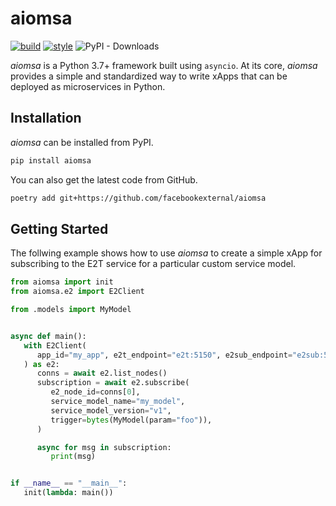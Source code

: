 # aiomsa
[![build](https://github.com/facebookexternal/aiomsa/workflows/build/badge.svg)](https://github.com/facebookexternal/aiomsa/actions?query=workflow%3Abuild)
[![style](https://img.shields.io/badge/code%20style-black-000000.svg)](https://github.com/psf/black)
![PyPI - Downloads](https://img.shields.io/pypi/dw/aiomsa)

*aiomsa* is a Python 3.7+ framework built using `asyncio`. At its core, *aiomsa*
provides a simple and standardized way to write xApps that can be deployed as
microservices in Python.

## Installation
*aiomsa* can be installed from PyPI.
```bash
pip install aiomsa
```

You can also get the latest code from GitHub.
```bash
poetry add git+https://github.com/facebookexternal/aiomsa
```

## Getting Started
The follwing example shows how to use *aiomsa* to create a simple xApp for subscribing
to the E2T service for a particular custom service model.

```python
from aiomsa import init
from aiomsa.e2 import E2Client

from .models import MyModel


async def main():
   with E2Client(
      app_id="my_app", e2t_endpoint="e2t:5150", e2sub_endpoint="e2sub:5150"
   ) as e2:
      conns = await e2.list_nodes()
      subscription = await e2.subscribe(
         e2_node_id=conns[0],
         service_model_name="my_model",
         service_model_version="v1",
         trigger=bytes(MyModel(param="foo")),
      )

      async for msg in subscription:
         print(msg)


if __name__ == "__main__":
   init(lambda: main())
```
